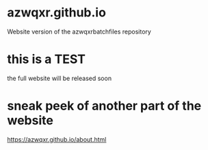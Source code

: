 # azwqxr.github.io
Website version of the azwqxrbatchfiles repository
# this is a TEST
the full website will be released soon
# sneak peek of another part of the website
  https://azwqxr.github.io/about.html
